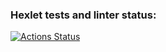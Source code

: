 ### Hexlet tests and linter status:
[![Actions Status](https://github.com/vitr1988/java-project-lvl1/workflows/hexlet-check/badge.svg)](https://github.com/vitr1988/java-project-lvl1/actions)